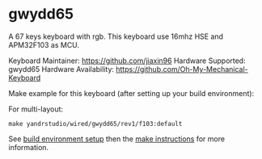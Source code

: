 gwydd65
===

A 67 keys keyboard with rgb.
This keyboard use 16mhz HSE and APM32F103 as MCU.

Keyboard Maintainer: https://github.com/jiaxin96
Hardware Supported: gwydd65
Hardware Availability: https://github.com/Oh-My-Mechanical-Keyboard 

Make example for this keyboard (after setting up your build environment):

For multi-layout:

    make yandrstudio/wired/gwydd65/rev1/f103:default

See [build environment setup](https://docs.qmk.fm/#/getting_started_build_tools) then the [make instructions](https://docs.qmk.fm/#/getting_started_make_guide) for more information.
